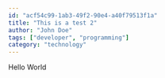 ```yaml
---
id: "acf54c99-1ab3-49f2-90e4-a40f79513f1a"
title: "This is a test 2"
author: "John Doe"
tags: ["developer", "programming"]
category: "technology"
---
```


Hello World